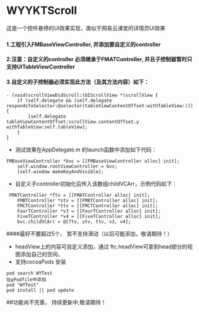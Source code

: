 # WYYKTScroll
这是一个控件悬停的UI效果实现，类似于网易云课堂的详情页UI效果
###
#### 1.工程引入FMBaseViewController, 并添加要自定义的controller
#### 2.注意：自定义的controller 必须继承于FMATController, 并且子控制器暂时只支持UITableViewController
#### 3.自定义的子控制器必须实现此方法（及其方法内容）如下：

````
- (void)scrollViewDidScroll:(UIScrollView *)scrollView {
    if (self.delegate && [self.delegate respondsToSelector:@selector(tableViewContentOffset:withTableView:)]) {
        [self.delegate tableViewContentOffset:scrollView.contentOffset.y withTableView:self.tableView];
    }
}
````
* 测试效果在AppDelegate.m 的launch函数中添加如下代码：
````
FMBaseViewController *bvc = [[FMBaseViewController alloc] init];
    self.window.rootViewController = bvc;
    [self.window makeKeyAndVisible];
````
* 自定义子controller初始化后传入该数组childVCArr，示例代码如下：
````
 FMATController *ftv = [[FMATController alloc] init];
    FMBTController *stv = [[FMBTController alloc] init];
    FMCTController *ttv = [[FMCTController alloc] init];
    FourTController *v3 = [[FourTController alloc] init];
    FiveTController *v4 = [[FiveTController alloc] init];
    bvc.childVCArr = @[ftv, stv, ttv, v3, v4];
````
####最好不要超过5个， 暂不支持滑动（以后可能添加，敬请期待！）
* headView上的内容可自定义添加，通过 ftc.headView可拿到head部分的视图添加自己的空间。
* 支持cocoaPods 安装 
````
pod search WYTest
在pPodfile中添加
pod "WYTest"
pod install || pod update
````
##功能尚不完善， 持续更新中,敬请期待！
